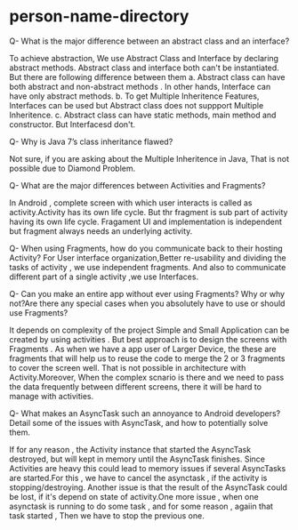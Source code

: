 # person-name-directory


Q-  What is the major difference between an abstract class and an interface?

To achieve abstraction, We use Abstract Class and Interface by declaring abstract methods. Abstract class and interface both can't be instantiated. But there are following difference between them
   a. Abstract class can have both abstract and non-abstract methods . In other hands, Interface can have only abstract methods.
   b. To get Multiple Inheritence Features, Interfaces can be used but Abstract class does not suppport Multiple Inheritence.
   c. Abstract class can have static methods, main method and constructor. But Interfacesd don't.
   
   

Q-  Why is Java 7’s class inheritance flawed?

Not sure, if you are asking about the Multiple Inheritence in Java, That is not possible due to Diamond Problem.


Q-  What are the major differences between Activities and Fragments?

In Android , complete screen with which user interacts is called as activity.Activity has its own life cycle. But thr fragment is sub part of activity having its own life cycle. Fragament UI and implementation is independent but fragment always needs an underlying activity.



Q-  When using Fragments, how do you communicate back to their hosting Activity?
For User interface organization,Better re-usability and dividing the tasks of activity , we use independent fragments. And also to communicate different part of a single activity ,we use Interfaces.


Q-  Can you make an entire app without ever using Fragments? Why or why not?Are there any special cases when you absolutely have to use or should use Fragments?

It depends on complexity of the project Simple and Small Application can be created by using activities . But best approach is to design the screens with Fragments . As when we have a app user of Larger Device, the these are fragments that will help us to reuse the code to merge the 2 or 3 fragments to cover the screen well. That is not possible in architecture with Activity.Moreover, When the complex scnario is there and we need to pass the data frequently between different screens, there it will be hard to manage with activities.


Q-  What makes an AsyncTask such an annoyance to Android developers? Detail some of the issues with AsyncTask, and how to potentially solve them.

If for any reason , the Activity instance that started the AsyncTask destroyed, but will kept in memory until the AsyncTask finishes. Since Activities are heavy this could lead to memory issues if several AsyncTasks are started.For this , we have to cancel the asynctask , if the activity is stopping/destroying. Another issue is that the result of the AsyncTask could be lost, if it's depend on state of activity.One more issue , when one asynctask is running to do some task , and for some reason , agaiin that task started , Then we have to stop the previous one.

